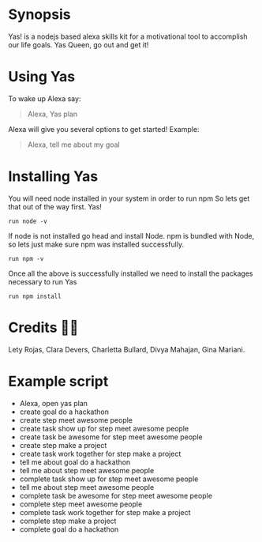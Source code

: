 # Synopsis
Yas! is a nodejs based alexa skills kit for a motivational tool to accomplish our life goals. Yas Queen, go out and get it! 

# Using Yas
To wake up Alexa say:

> Alexa, Yas plan 

Alexa will give you several options to get started! Example:

> Alexa, tell me about my goal

# Installing Yas
You will need node installed in your system in order to run npm
So lets get that out of the way first. Yas!

```
run node -v 
```

If node is not installed go head and install Node. npm is bundled with Node, so lets just make sure npm was installed successfully.  

```
run npm -v
```

Once all the above is successfully installed we need to install the packages necessary to run Yas

```
run npm install 
```

# Credits :woman_technologist:
Lety Rojas,
Clara Devers,
Charletta Bullard,
Divya Mahajan,
Gina Mariani.

# Example script
- Alexa, open yas plan
- create goal do a hackathon
- create step meet awesome people
- create task show up for step meet awesome people
- create task be awesome for step meet awesome people
- create step make a project
- create task work together for step make a project
- tell me about goal do a hackathon
- tell me about step meet awesome people
- complete task show up for step meet awesome people
- tell me about step meet awesome people
- complete task be awesome for step meet awesome people
- complete step meet awesome people
- complete task work together for step make a project
- complete step make a project
- complete goal do a hackathon
